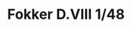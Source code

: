 ---
title: "Fokker D.VIII 1/48"
price: 3000 
desc: "PROFIPACK, Fokker D.VIII 1/48, razmera: 1/48"
img_path: "/assets/img/8085.jpg"
brand: AMMO
available: false
special_offer: false
new: false
soon: false
cat: "Plasticne-Makete"
subcat: "PM-EDUARD"
subsubcat: ""
sifra: "8085"
---